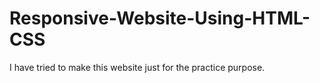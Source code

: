# Responsive-Website-Using-HTML-CSS
I have tried to make this website just for the practice purpose. 
